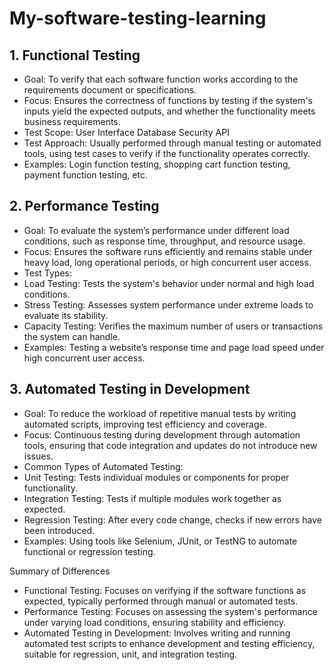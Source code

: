 # My-software-testing-learning

## 1. Functional Testing
- Goal: To verify that each software function works according to the requirements document or specifications.
- Focus: Ensures the correctness of functions by testing if the system's inputs yield the expected outputs, and whether the functionality meets business requirements.
- Test Scope:
User Interface
Database
Security
API
- Test Approach: Usually performed through manual testing or automated tools, using test cases to verify if the functionality operates correctly.
- Examples: Login function testing, shopping cart function testing, payment function testing, etc.

## 2. Performance Testing
- Goal: To evaluate the system’s performance under different load conditions, such as response time, throughput, and resource usage.
- Focus: Ensures the software runs efficiently and remains stable under heavy load, long operational periods, or high concurrent user access.
- Test Types:
- Load Testing: Tests the system's behavior under normal and high load conditions.
- Stress Testing: Assesses system performance under extreme loads to evaluate its stability.
- Capacity Testing: Verifies the maximum number of users or transactions the system can handle.
- Examples: Testing a website’s response time and page load speed under high concurrent user access.

## 3. Automated Testing in Development
- Goal: To reduce the workload of repetitive manual tests by writing automated scripts, improving test efficiency and coverage.
- Focus: Continuous testing during development through automation tools, ensuring that code integration and updates do not introduce new issues.
- Common Types of Automated Testing:
- Unit Testing: Tests individual modules or components for proper functionality.
- Integration Testing: Tests if multiple modules work together as expected.
- Regression Testing: After every code change, checks if new errors have been introduced.
- Examples: Using tools like Selenium, JUnit, or TestNG to automate functional or regression testing.

Summary of Differences
- Functional Testing: Focuses on verifying if the software functions as expected, typically performed through manual or automated tests.
- Performance Testing: Focuses on assessing the system's performance under varying load conditions, ensuring stability and efficiency.
- Automated Testing in Development: Involves writing and running automated test scripts to enhance development and testing efficiency, suitable for regression, unit, and integration testing.

